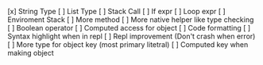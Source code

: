[x] String Type
[ ] List Type
[ ] Stack Call
[ ] If expr
[ ] Loop expr
[ ] Enviroment Stack
[ ] More method
[ ] More native helper like type checking
[ ] Boolean operator
[ ] Computed access for object
[ ] Code formatting
[ ] Syntax highlight when in repl
[ ] Repl improvement (Don't crash when error)
[ ] More type for object key (most primary litetral)
[ ] Computed key when making object
